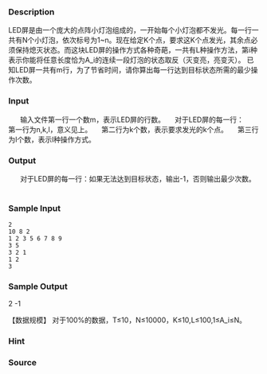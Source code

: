 
### Description

LED屏是由一个庞大的点阵小灯泡组成的，一开始每个小灯泡都不发光。每一行一共有N个小灯泡，依次标号为1~n。现在给定K个点，要求这K个点发光，其余点必须保持熄灭状态。而这块LED屏的操作方式各种奇葩，一共有L种操作方法，第i种表示你能将任意长度恰为A_i的连续一段灯泡的状态取反（灭变亮，亮变灭）。
已知LED屏一共有m行，为了节省时间，请你算出每一行达到目标状态所需的最少操作次数。
 
### Input
 
    输入文件第一行一个数m，表示LED屏的行数。
    对于LED屏的每一行：
    第一行为n,k,l，意义见上。
    第二行为k个数，表示要求发光的k个点。
    第三行为l个数，表示l种操作方式。
 
### Output

 
    对于LED屏的每一行：如果无法达到目标状态，输出-1，否则输出最少次数。
 

### Sample Input

    2
    10 8 2
    1 2 3 5 6 7 8 9
    3 5
    3 2 1
    1 2
    3


### Sample Output

2
-1

【数据规模】
对于100%的数据，T≤10，N≤10000，K≤10,L≤100,1≤A_i≤N。
### Hint

### Source
